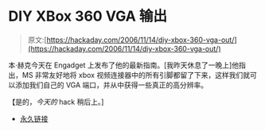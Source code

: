 # DIY XBox 360 VGA 输出

> 原文:[https://hackaday.com/2006/11/14/diy-xbox-360-vga-out/](https://hackaday.com/2006/11/14/diy-xbox-360-vga-out/)

本·赫克今天在 Engadget 上发布了他的最新指南。[我昨天休息了一晚上]他指出，MS 非常友好地将 xbox 视频连接器中的所有引脚都留了下来，这样我们就可以添加我们自己的 VGA 端口，并从中获得一些真正的高分辨率。

【是的，*今天的* hack 稍后上。]

*   [永久链接](http://www.engadget.com/2006/11/14/how-to-turn-a-standard-xbox-360-video-cable-into-a-vga-cable-fo/)